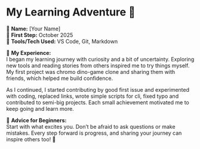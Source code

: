 # My Learning Adventure 🚀

👤 **Name:** [Your Name]  
📅 **First Step:** October 2025  
🔧 **Tools/Tech Used:** VS Code, Git, Markdown  

🌟 **My Experience:**  
I began my learning journey with curiosity and a bit of uncertainty. Exploring new tools and reading stories from others inspired me to try things myself. My first project was chromo dino-game clone and sharing them with friends, which helped me build confidence.

As I continued, I started contributing by good first issue and experimented with coding, replaced links, wrote simple scripts for cli, fixed typo and contributed to semi-big projects. Each small achievement motivated me to keep going and learn more.

📌 **Advice for Beginners:**  
Start with what excites you. Don’t be afraid to ask questions or make mistakes. Every step forward is progress, and sharing your journey can inspire others too! 🌱
